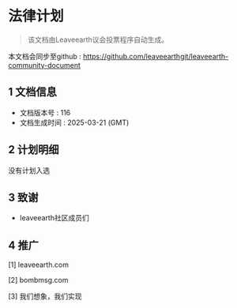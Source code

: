 # 法律计划

>该文档由Leaveearth议会投票程序自动生成。

本文档会同步至github : https://github.com/leaveearthgit/leaveearth-community-document

## 1 文档信息

- 文档版本号 : 116
- 文档生成时间 : 2025-03-21 (GMT)

## 2 计划明细

没有计划入选

## 3 致谢
* leaveearth社区成员们

## 4 推广
[1] leaveearth.com

[2] bombmsg.com

[3] 我们想象，我们实现
